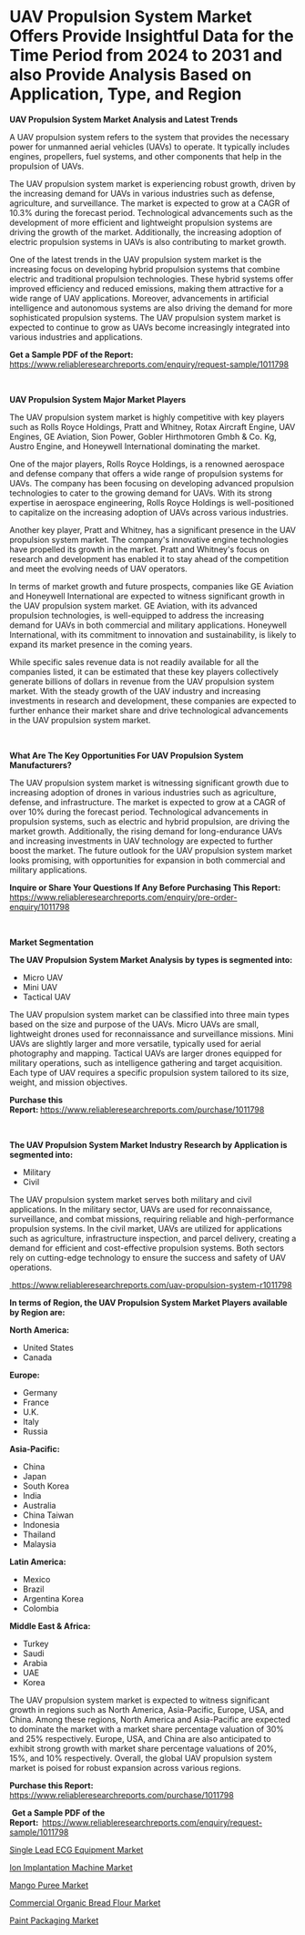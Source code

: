 <p><h1>UAV Propulsion System Market Offers Provide Insightful Data for the Time Period from 2024 to 2031 and also Provide Analysis Based on Application, Type, and Region</h1></p><p><strong>UAV Propulsion System Market Analysis and Latest Trends</strong></p>
<p><p>A UAV propulsion system refers to the system that provides the necessary power for unmanned aerial vehicles (UAVs) to operate. It typically includes engines, propellers, fuel systems, and other components that help in the propulsion of UAVs.</p><p>The UAV propulsion system market is experiencing robust growth, driven by the increasing demand for UAVs in various industries such as defense, agriculture, and surveillance. The market is expected to grow at a CAGR of 10.3% during the forecast period. Technological advancements such as the development of more efficient and lightweight propulsion systems are driving the growth of the market. Additionally, the increasing adoption of electric propulsion systems in UAVs is also contributing to market growth.</p><p>One of the latest trends in the UAV propulsion system market is the increasing focus on developing hybrid propulsion systems that combine electric and traditional propulsion technologies. These hybrid systems offer improved efficiency and reduced emissions, making them attractive for a wide range of UAV applications. Moreover, advancements in artificial intelligence and autonomous systems are also driving the demand for more sophisticated propulsion systems. The UAV propulsion system market is expected to continue to grow as UAVs become increasingly integrated into various industries and applications.</p></p>
<p><strong>Get a Sample PDF of the Report:&nbsp;</strong> <a href="https://www.reliableresearchreports.com/enquiry/request-sample/1011798">https://www.reliableresearchreports.com/enquiry/request-sample/1011798</a></p>
<p>&nbsp;</p>
<p><strong>UAV Propulsion System Major Market Players</strong></p>
<p><p>The UAV propulsion system market is highly competitive with key players such as Rolls Royce Holdings, Pratt and Whitney, Rotax Aircraft Engine, UAV Engines, GE Aviation, Sion Power, Gobler Hirthmotoren Gmbh & Co. Kg, Austro Engine, and Honeywell International dominating the market.</p><p>One of the major players, Rolls Royce Holdings, is a renowned aerospace and defense company that offers a wide range of propulsion systems for UAVs. The company has been focusing on developing advanced propulsion technologies to cater to the growing demand for UAVs. With its strong expertise in aerospace engineering, Rolls Royce Holdings is well-positioned to capitalize on the increasing adoption of UAVs across various industries.</p><p>Another key player, Pratt and Whitney, has a significant presence in the UAV propulsion system market. The company's innovative engine technologies have propelled its growth in the market. Pratt and Whitney's focus on research and development has enabled it to stay ahead of the competition and meet the evolving needs of UAV operators.</p><p>In terms of market growth and future prospects, companies like GE Aviation and Honeywell International are expected to witness significant growth in the UAV propulsion system market. GE Aviation, with its advanced propulsion technologies, is well-equipped to address the increasing demand for UAVs in both commercial and military applications. Honeywell International, with its commitment to innovation and sustainability, is likely to expand its market presence in the coming years.</p><p>While specific sales revenue data is not readily available for all the companies listed, it can be estimated that these key players collectively generate billions of dollars in revenue from the UAV propulsion system market. With the steady growth of the UAV industry and increasing investments in research and development, these companies are expected to further enhance their market share and drive technological advancements in the UAV propulsion system market.</p></p>
<p>&nbsp;</p>
<p><strong>What Are The Key Opportunities For UAV Propulsion System Manufacturers?</strong></p>
<p><p>The UAV propulsion system market is witnessing significant growth due to increasing adoption of drones in various industries such as agriculture, defense, and infrastructure. The market is expected to grow at a CAGR of over 10% during the forecast period. Technological advancements in propulsion systems, such as electric and hybrid propulsion, are driving the market growth. Additionally, the rising demand for long-endurance UAVs and increasing investments in UAV technology are expected to further boost the market. The future outlook for the UAV propulsion system market looks promising, with opportunities for expansion in both commercial and military applications.</p></p>
<p><strong>Inquire or Share Your Questions If Any Before Purchasing This Report:</strong> <a href="https://www.reliableresearchreports.com/enquiry/pre-order-enquiry/1011798">https://www.reliableresearchreports.com/enquiry/pre-order-enquiry/1011798</a></p>
<p>&nbsp;</p>
<p><strong>Market Segmentation</strong></p>
<p><strong>The UAV Propulsion System Market Analysis by types is segmented into:</strong></p>
<p><ul><li>Micro UAV</li><li>Mini UAV</li><li>Tactical UAV</li></ul></p>
<p><p>The UAV propulsion system market can be classified into three main types based on the size and purpose of the UAVs. Micro UAVs are small, lightweight drones used for reconnaissance and surveillance missions. Mini UAVs are slightly larger and more versatile, typically used for aerial photography and mapping. Tactical UAVs are larger drones equipped for military operations, such as intelligence gathering and target acquisition. Each type of UAV requires a specific propulsion system tailored to its size, weight, and mission objectives.</p></p>
<p><strong>Purchase this Report:&nbsp;</strong><a href="https://www.reliableresearchreports.com/purchase/1011798">https://www.reliableresearchreports.com/purchase/1011798</a></p>
<p>&nbsp;</p>
<p><strong>The UAV Propulsion System Market Industry Research by Application is segmented into:</strong></p>
<p><ul><li>Military</li><li>Civil</li></ul></p>
<p><p>The UAV propulsion system market serves both military and civil applications. In the military sector, UAVs are used for reconnaissance, surveillance, and combat missions, requiring reliable and high-performance propulsion systems. In the civil market, UAVs are utilized for applications such as agriculture, infrastructure inspection, and parcel delivery, creating a demand for efficient and cost-effective propulsion systems. Both sectors rely on cutting-edge technology to ensure the success and safety of UAV operations.</p></p>
<p><a href="https://www.reliableresearchreports.com/uav-propulsion-system-r1011798">&nbsp;https://www.reliableresearchreports.com/uav-propulsion-system-r1011798</a></p>
<p><strong>In terms of Region, the UAV Propulsion System Market Players available by Region are:</strong></p>
<p>
    <p> <strong> North America: </strong>
        <ul>
            <li>United States</li>
            <li>Canada</li>
        </ul>
        </p> 
    <p> <strong> Europe: </strong>
        <ul>
            <li>Germany</li>
            <li>France</li>
            <li>U.K.</li>
            <li>Italy</li>
            <li>Russia</li>
        </ul>
        </p> 
    <p> <strong> Asia-Pacific: </strong>
        <ul>
            <li>China</li>
            <li>Japan</li>
            <li>South Korea</li>
            <li>India</li>
            <li>Australia</li>
            <li>China Taiwan</li>
            <li>Indonesia</li>
            <li>Thailand</li>
            <li>Malaysia</li>
        </ul>
        </p> 
    <p> <strong> Latin America: </strong>
        <ul>
            <li>Mexico</li>
            <li>Brazil</li>
            <li>Argentina Korea</li>
            <li>Colombia</li>
        </ul>
        </p> 
    <p> <strong> Middle East & Africa: </strong>
        <ul>
            <li>Turkey</li>
            <li>Saudi</li>
            <li>Arabia</li>
            <li>UAE</li>
            <li>Korea</li>
        </ul>
    </p>
    </p>
<p><p>The UAV propulsion system market is expected to witness significant growth in regions such as North America, Asia-Pacific, Europe, USA, and China. Among these regions, North America and Asia-Pacific are expected to dominate the market with a market share percentage valuation of 30% and 25% respectively. Europe, USA, and China are also anticipated to exhibit strong growth with market share percentage valuations of 20%, 15%, and 10% respectively. Overall, the global UAV propulsion system market is poised for robust expansion across various regions.</p></p>
<p><strong>Purchase this Report: </strong><a href="https://www.reliableresearchreports.com/purchase/1011798">https://www.reliableresearchreports.com/purchase/1011798</a></p>
<p>&nbsp;<strong>Get a Sample PDF of the Report:&nbsp;&nbsp;</strong><a href="https://www.reliableresearchreports.com/enquiry/request-sample/1011798">https://www.reliableresearchreports.com/enquiry/request-sample/1011798</a></p>
<p><strong></strong></p>
<p><p><a href="https://www.linkedin.com/pulse/single-lead-ecg-equipment-market-analysis-report-global-insights-hftkc?trackingId=R%2B50kI1cT8OWQj%2FpiW%2Ftzg%3D%3D">Single Lead ECG Equipment Market</a></p><p><a href="https://github.com/brendafegmorris532/Market-Research-Report-List-2/blob/main/ion-implantation-machine-market.md">Ion Implantation Machine Market</a></p><p><a href="https://github.com/angelajermaine/Market-Research-Report-List-4/blob/main/mango-puree-market.md">Mango Puree Market</a></p><p><a href="https://medium.com/@susanwest38/commercial-organic-bread-flour-market-forecast-global-market-trends-and-analysis-from-2024-to-2031-306433f3af07">Commercial Organic Bread Flour Market</a></p><p><a href="https://github.com/provorikovar/Market-Research-Report-List-5/blob/main/paint-packaging-market.md">Paint Packaging Market</a></p></p>